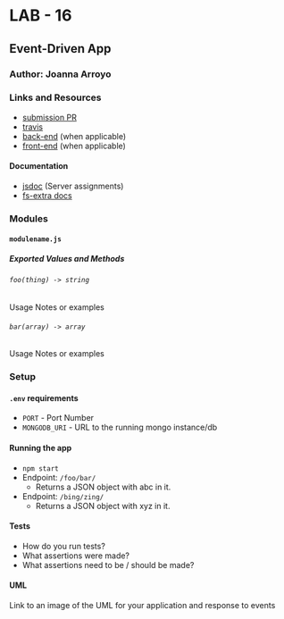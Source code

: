# LAB - 16

## Event-Driven App

### Author: Joanna Arroyo

### Links and Resources
* [submission PR](https://github.com/joanna-401-advanced-javascript/lab-16-event-driven-app/pull/1)
* [travis](http://xyz.com)
* [back-end](http://xyz.com) (when applicable)
* [front-end](http://xyz.com) (when applicable)

#### Documentation
* [jsdoc](http://xyz.com) (Server assignments)
* [fs-extra docs](https://github.com/jprichardson/node-fs-extra/tree/e3d1ab855a17a223e7e8be89d100a5d0ebbdf98c)

### Modules
#### `modulename.js`
##### Exported Values and Methods

###### `foo(thing) -> string`
Usage Notes or examples

###### `bar(array) -> array`
Usage Notes or examples

### Setup
#### `.env` requirements
* `PORT` - Port Number
* `MONGODB_URI` - URL to the running mongo instance/db

#### Running the app
* `npm start`
* Endpoint: `/foo/bar/`
  * Returns a JSON object with abc in it.
* Endpoint: `/bing/zing/`
  * Returns a JSON object with xyz in it.
  
#### Tests
* How do you run tests?
* What assertions were made?
* What assertions need to be / should be made?

#### UML
Link to an image of the UML for your application and response to events
